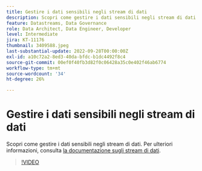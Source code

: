 ```yaml
---
title: Gestire i dati sensibili negli stream di dati
description: Scopri come gestire i dati sensibili negli stream di dati.
feature: Datastreams, Data Governance
role: Data Architect, Data Engineer, Developer
level: Intermediate
jira: KT-11176
thumbnail: 3409588.jpeg
last-substantial-update: 2022-09-28T00:00:00Z
exl-id: a10c72a2-8ed3-40da-bfdc-b1dc4492f8c4
source-git-commit: 00ef0f40fb3d82f0c06428a35c0e402f46ab6774
workflow-type: tm+mt
source-wordcount: '34'
ht-degree: 26%

---
```


# Gestire i dati sensibili negli stream di dati

Scopri come gestire i dati sensibili negli stream di dati.  Per ulteriori informazioni, consulta [la documentazione sugli stream di dati](https://experienceleague.adobe.com/docs/experience-platform/edge/datastreams/overview.html?lang=it).

>[!VIDEO](https://video.tv.adobe.com/v/3409588/?learn=on)
